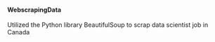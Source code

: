 #### WebscrapingData

Utilized the Python library BeautifulSoup to scrap data scientist job in Canada
